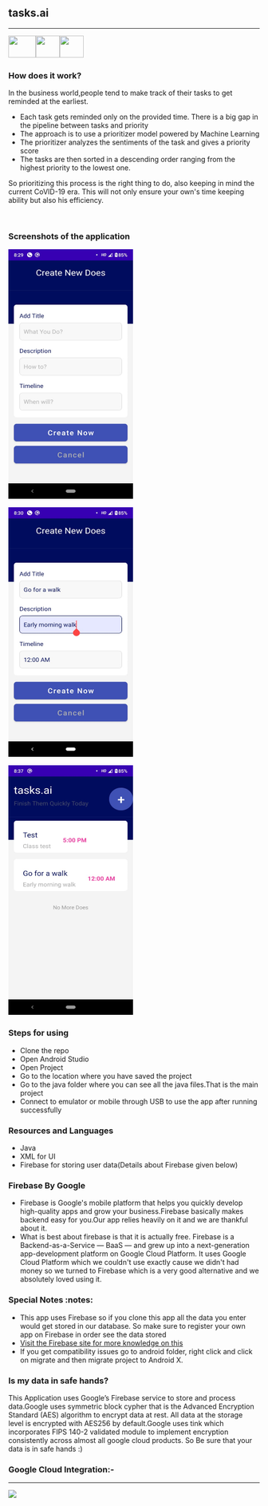 ## tasks.ai
--------------
<img src="https://cdn.vox-cdn.com/thumbor/1SrcuHFZ70PO7OPgSb2_DxM3gUk=/0x0:640x427/1820x1213/filters:focal(0x0:640x427):format(webp)/cdn.vox-cdn.com/assets/1087137/java_logo_640.jpg" height="44" width="55"><img src="https://pbs.twimg.com/profile_images/1105378972156649472/9W16lxHj_400x400.png" height="44" width="48"><img src="https://firebase.google.com/downloads/brand-guidelines/PNG/logo-vertical.png" height="44" width="48">
<br>
<h3>How does it work?</h3>
<p>In the business world,people tend to make track of their tasks to get reminded at the earliest.</p>
  <ul>
    <li>Each task gets reminded only on the provided time. There is a big gap in the pipeline between tasks and priority</li>
    <li>The approach is to use a prioritizer model powered by Machine Learning</li>
    <li>The prioritizer analyzes the sentiments of the task and gives a priority score</li>
    <li>The tasks are then sorted in a descending order ranging from the highest priority to the lowest one.</li>
 </ul>
 <p>So prioritizing this process is the right thing to do, also keeping in mind the current CoVID-19 era. This will not only ensure your own's time keeping ability but also his efficiency.</p>
 <br>
<h3>Screenshots of the application</h3>
<div>
 <img src = "https://raw.githubusercontent.com/sanjay-thiyagarajan/task_ai/master/app/src/main/res/images/ss1.jpeg" height="500" width="250"><p>   </p><img src = "https://raw.githubusercontent.com/sanjay-thiyagarajan/task_ai/master/app/src/main/res/images/ss2.jpeg" height="500" width="250"><p>  </p><img src = "https://raw.githubusercontent.com/sanjay-thiyagarajan/task_ai/master/app/src/main/res/images/ss3.jpeg" height="500" width="250">
  </div>
 <h3> Steps for using</h3>
<ul>
  <li>Clone the repo</li>
  <li>Open Android Studio</li>
  <li>Open Project</li>
  <li>Go to the location where you have saved the project</li>
  <li>Go to the java folder where you can see all the java files.That is the main project</li>
  <li>Connect to emulator or mobile through USB to use the app after running  successfully</li>
</ul>
<h3>Resources and Languages</h3>
<ul>
  <li>Java</li>
  <li>XML for UI</li>
  <li>Firebase for storing user data(Details about Firebase given below)</li>
</ul>
<h3>Firebase By Google</h3>
<ul>
    <li>Firebase is Google's mobile platform that helps you quickly develop high-quality apps and grow your business.Firebase basically makes backend easy for you.Our app relies heavily on it and we are thankful about it.</li>
    <li>What is best about firebase is that it is actually free. Firebase is a Backend-as-a-Service — BaaS — and grew up into a next-generation app-development platform on Google Cloud Platform. It uses Google Cloud Platform which we couldn't use exactly cause we didn't had money so we turned to Firebase which is a very good alternative and we absolutely loved using it.</li>
</ul>
<h3>Special Notes :notes:</h3>
<ul>
  <li>This app uses Firebase so if you clone this app all the data you enter would get stored in our database. So make sure to register your own app on Firebase in order see the data stored</li>
  <li><a href="https://console.firebase.google.com/?pli=1">Visit the Firebase site for more knowledge on this</a></li>
  <li>If you get compatibility issues go to android folder, right click and click on migrate and then migrate project to Android X.</li>
</ul>

<h3>Is my data in safe hands?</h3>
<p>This Application uses Google’s Firebase service to store and process data.Google uses  symmetric block cypher that is the Advanced Encryption Standard (AES) algorithm to encrypt data at rest. All data at the storage level is encrypted with AES256 by default.Google uses tink which incorporates FIPS 140-2 validated module to implement encryption consistently across almost all google cloud products. 
So Be sure that your data is in safe hands :)</p>


### Google Cloud Integration:-
------------------
<img src="https://user-images.githubusercontent.com/53183532/95006766-5edc8900-0625-11eb-9538-eabe49b9457a.png" >
